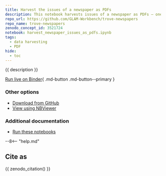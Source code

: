 ```yaml
---
title: Harvest the issues of a newspaper as PDFs
description: This notebook harvests issues of a newspaper as PDFs – one PDF per issue. If the newspaper has an long print run, this will consume large amounts of time and disk space, so you might want to limit your harvest by date range.
repo_url: https://github.com/GLAM-Workbench/trove-newspapers
repo_name: trove-newspapers
zenodo_concept_id: 3521724
notebook: harvest_newspaper_issues_as_pdfs.ipynb
tags:
  - data harvesting
  - PDF
hide:
  - toc
---
```


{{ description }}

[Run live on Binder](https://mybinder.org/v2/gh/GLAM-Workbench/{{repo_name}}/master?urlpath=lab%2Ftree%2F{{notebook}}){ .md-button .md-button--primary }

### Other options

* [Download from GitHub](https://github.com/GLAM-Workbench/{{repo_name}}/blob/master/{{notebook}})
* [View using NBViewer](https://nbviewer.jupyter.org/github/GLAM-Workbench/{{repo_name}}/blob/master/{{notebook}})

### Additional documentation

* [Run these notebooks](../#run-these-notebooks)

--8<-- "help.md"

## Cite as

{{ zenodo_citation() }}